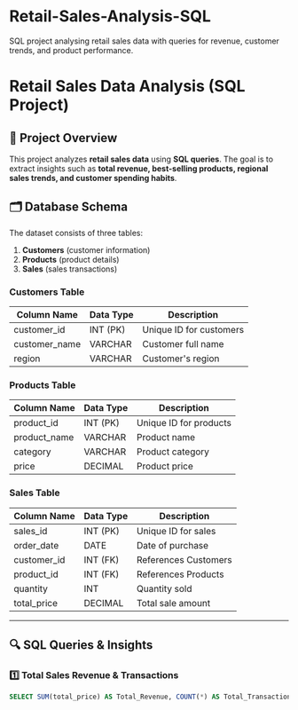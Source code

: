 # Retail-Sales-Analysis-SQL
SQL project analysing retail sales data with queries for revenue, customer trends, and product performance.
# Retail Sales Data Analysis (SQL Project)  

## 📌 Project Overview  
This project analyzes **retail sales data** using **SQL queries**. The goal is to extract insights such as **total revenue, best-selling products, regional sales trends, and customer spending habits**.  

## 🗂 Database Schema  
The dataset consists of three tables:  

1. **Customers** (customer information)  
2. **Products** (product details)  
3. **Sales** (sales transactions)  

### **Customers Table**  
| Column Name  | Data Type   | Description            |
|-------------|------------|------------------------|
| customer_id | INT (PK)   | Unique ID for customers |
| customer_name | VARCHAR  | Customer full name  |
| region      | VARCHAR    | Customer's region |

### **Products Table**  
| Column Name  | Data Type   | Description          |
|-------------|------------|----------------------|
| product_id  | INT (PK)   | Unique ID for products |
| product_name | VARCHAR  | Product name        |
| category    | VARCHAR    | Product category   |
| price       | DECIMAL    | Product price      |

### **Sales Table**  
| Column Name  | Data Type   | Description              |
|-------------|------------|--------------------------|
| sales_id    | INT (PK)   | Unique ID for sales      |
| order_date  | DATE       | Date of purchase         |
| customer_id | INT (FK)   | References Customers     |
| product_id  | INT (FK)   | References Products      |
| quantity    | INT        | Quantity sold           |
| total_price | DECIMAL    | Total sale amount       |

---

## 🔍 **SQL Queries & Insights**  

### 1️⃣ **Total Sales Revenue & Transactions**  
```sql
SELECT SUM(total_price) AS Total_Revenue, COUNT(*) AS Total_Transactions FROM Sales;
